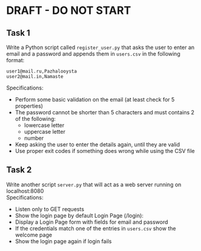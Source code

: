 # DRAFT - DO NOT START

## Task 1
Write a Python script called ```register_user.py``` that asks the user to enter an email and a password and appends them in ```users.csv``` in the following format:
~~~
user1@mail.ru,Pazhalooysta
user2@mail.in,Namaste
~~~
Specifications:
* Perform some basic validation on the email (at least check for 5 properties)
* The password cannot be shorter than 5 characters and must contains 2 of the following:
  * lowercase letter
  * uppercase letter
  * number
* Keep asking the user to enter the details again, until they are valid
* Use proper exit codes if something does wrong while using the CSV file

## Task 2
Write another script ```server.py``` that will act as a web server running on localhost:8080  
Specifications:
* Listen only to GET requests
* Show the login page by default
Login Page (/login): 
* Display a Login Page form with fields for email and password
* If the credentials match one of the entries in ```users.csv``` show the welcome page
* Show the login page again if login fails
